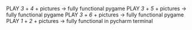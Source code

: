 PLAY _3_ + _4_ + pictures -> fully functional pygame 
PLAY _3_ + _5_ + pictures -> fully functional pygame 
PLAY _3_ + _6_ + pictures -> fully functional pygame 
PLAY _1_ + _2_ + pictures -> fully functional in pycharm terminal
